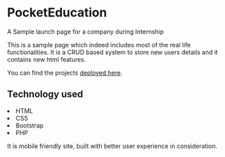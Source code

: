 # PocketEducation
A Sample launch page for a company during Internship

This is a sample page which indeed includes most of the real life functionalities. 
It is a CRUD based system to store new users details and it contains new html features.

You can find the projects <a href="http://hari.joomla.com/"> deployed here</a>.

## Technology used
<li> HTML </li>
<li> CSS</li>
<li> Bootstrap </li>
<li> PHP </li>

It is mobile friendly site, built with better user experience in consideration.
